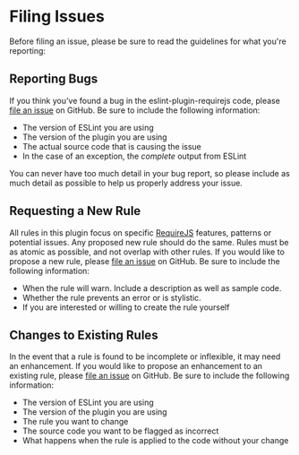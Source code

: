 # Filing Issues

Before filing an issue, please be sure to read the guidelines for what you're
reporting:

## Reporting Bugs

If you think you’ve found a bug in the eslint-plugin-requirejs code, please [file an issue](https://github.com/cvisco/eslint-plugin-requirejs/issues) on GitHub. Be sure to include the following information:

* The version of ESLint you are using
* The version of the plugin you are using
* The actual source code that is causing the issue
* In the case of an exception, the _complete_ output from ESLint

You can never have too much detail in your bug report, so please include as much detail as possible to help us properly address your issue.

## Requesting a New Rule

All rules in this plugin focus on specific [RequireJS](http://requirejs.org) features, patterns or potential issues. Any proposed new rule should do the same. Rules must be as atomic as possible, and not overlap with other rules. If you would like to propose a new rule, please [file an issue](https://github.com/cvisco/eslint-plugin-requirejs/issues) on GitHub. Be sure to include the following information:

* When the rule will warn. Include a description as well as sample code.
* Whether the rule prevents an error or is stylistic.
* If you are interested or willing to create the rule yourself

## Changes to Existing Rules

In the event that a rule is found to be incomplete or inflexible, it may need an enhancement. If you would like to propose an enhancement to an existing rule, please [file an issue](https://github.com/cvisco/eslint-plugin-requirejs/issues) on GitHub. Be sure to include the following information:

* The version of ESLint you are using
* The version of the plugin you are using
* The rule you want to change
* The source code you want to be flagged as incorrect
* What happens when the rule is applied to the code without your change
